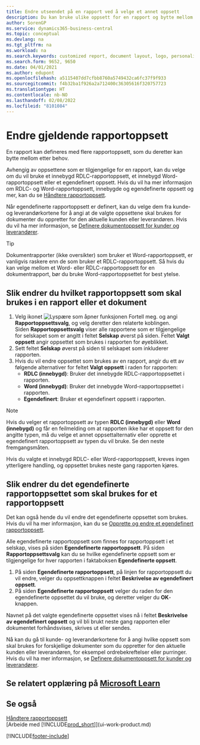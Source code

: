 ```yaml
---
title: Endre utseendet på en rapport ved å velge et annet oppsett
description: Du kan bruke ulike oppsett for en rapport og bytte mellom oppsett for å endre utseendet på den.
author: SorenGP
ms.service: dynamics365-business-central
ms.topic: conceptual
ms.devlang: na
ms.tgt_pltfrm: na
ms.workload: na
ms.search.keywords: customized report, document layout, logo, personalize
ms.search.form: 9652, 9650
ms.date: 04/01/2021
ms.author: edupont
ms.openlocfilehash: a5115407dd7cfbb8760a5749432ca6fc37f9f933
ms.sourcegitcommit: f4b32ba1f926a2a712400c36305616f320757723
ms.translationtype: HT
ms.contentlocale: nb-NO
ms.lasthandoff: 02/08/2022
ms.locfileid: "8101084"
---
```

# <a name="change-the-current-report-layout"></a>Endre gjeldende rapportoppsett

En rapport kan defineres med flere rapportoppsett, som du deretter kan bytte mellom etter behov.

Avhengig av oppsettene som er tilgjengelige for en rapport, kan du velge om du vil bruke et innebygd RDLC-rapportoppsett, et innebygd Word-rapportoppsett eller et egendefinert oppsett. Hvis du vil ha mer informasjon om RDLC- og Word-rapportoppsett, innebygde og egendefinerte oppsett og mer, kan du se [Håndtere rapportoppsett](ui-manage-report-layouts.md).

Når egendefinerte rapportoppsett er definert, kan du velge dem fra kunde- og leverandørkortene for å angi at de valgte oppsettene skal brukes for dokumenter du oppretter for den aktuelle kunden eller leverandøren. Hvis du vil ha mer informasjon, se [Definere dokumentoppsett for kunder og leverandører](ui-define-customer-vendor-document-layouts.md).

> [!TIP]  
> Dokumentrapporter (ikke oversikter) som bruker et Word-rapportoppsett, er vanligvis raskere enn de som bruker et RDLC-rapportoppsett. Så hvis du kan velge mellom et Word- eller RDLC-rapportoppsett for en dokumentrapport, bør du bruke Word-rapportoppsettet for best ytelse.

## <a name="to-change-which-report-layout-to-use-for-a-report-or-document"></a>Slik endrer du hvilket rapportoppsett som skal brukes i en rapport eller et dokument

1. Velg ikonet ![Lyspære som åpner funksjonen Fortell meg.](media/ui-search/search_small.png "Fortell hva du vil gjøre") og angi **Rapportoppsettsvalg**, og velg deretter den relaterte koblingen.  
   Siden **Rapportoppsettsvalg** viser alle rapportene som er tilgjengelige for selskapet som er angitt i feltet **Selskap** øverst på siden. Feltet **Valgt oppsett** angir oppsettet som brukes i rapporten for øyeblikket.
2. Sett feltet **Selskap** øverst på siden til selskapet som inkluderer rapporten.
3. Hvis du vil endre oppsettet som brukes av en rapport, angir du ett av følgende alternativer for feltet **Valgt oppsett** i raden for rapporten:
   * **RDLC (innebygd)**: Bruker det innebygde RDLC-rapportoppsettet i rapporten.
   * **Word (innebygd)**: Bruker det innebygde Word-rapportoppsettet i rapporten.
   * **Egendefinert**: Bruker et egendefinert oppsett i rapporten.  

> [!NOTE]
> Hvis du velger et rapportoppsett av typen **RDLC (innebygd)** eller **Word (innebygd)** og får en feilmelding om at rapporten ikke har et oppsett for den angitte typen, må du velge et annet oppsettalternativ eller opprette et egendefinert rapportoppsett av typen du vil bruke. Se den neste fremgangsmåten.

Hvis du valgte et innebygd RDLC- eller Word-rapportoppsett, kreves ingen ytterligere handling, og oppsettet brukes neste gang rapporten kjøres.

## <a name="to-change-the-custom-layout-to-use-for-a-report-layout"></a>Slik endrer du det egendefinerte rapportoppsettet som skal brukes for et rapportoppsett
Det kan også hende du vil endre det egendefinerte oppsettet som brukes. Hvis du vil ha mer informasjon, kan du se [Opprette og endre et egendefinert rapportoppsett](ui-how-create-custom-report-layout.md).

Alle egendefinerte rapportoppsett som finnes for rapportoppsett i et selskap, vises på siden **Egendefinerte rapportoppsett**. På siden **Rapportoppsettsvalg** kan du se hvilke egendefinerte oppsett som er tilgjengelige for hver rapporten i faktaboksen **Egendefinerte oppsett**.

1. På siden **Egendefinerte rapportoppsett**, på linjen for rapportoppsett du vil endre, velger du oppsettknappen i feltet **Beskrivelse av egendefinert oppsett**.
2. På siden **Egendefinerte rapportoppsett** velger du raden for den egendefinerte oppsettet du vil bruke, og deretter velger du **OK**-knappen.

Navnet på det valgte egendefinerte oppsettet vises nå i feltet **Beskrivelse av egendefinert oppsett** og vil bli brukt neste gang rapporten eller dokumentet forhåndsvises, skrives ut eller sendes.

Nå kan du gå til kunde- og leverandørkortene for å angi hvilke oppsett som skal brukes for forskjellige dokumenter som du oppretter for den aktuelle kunden eller leverandøren, for eksempel ordrebekreftelser eller purringer. Hvis du vil ha mer informasjon, se [Definere dokumentoppsett for kunder og leverandører](ui-define-customer-vendor-document-layouts.md).

## <a name="see-related-training-at-microsoft-learn"></a>Se relatert opplæring på [Microsoft Learn](/learn/modules/change-documents-dynamics-365-business-central/index)

## <a name="see-also"></a>Se også
[Håndtere rapportoppsett](ui-manage-report-layouts.md)  
[Arbeide med [!INCLUDE[prod_short](includes/prod_short.md)]](ui-work-product.md)


[!INCLUDE[footer-include](includes/footer-banner.md)]